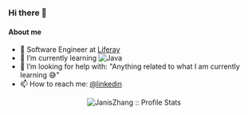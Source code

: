 ### Hi there 👋


#### About me

- 🔭 Software Engineer at [Liferay](https://github.com/liferay)
- 🌱 I’m currently learning ![Java](https://img.shields.io/badge/Java-yellow)
- 🤔 I’m looking for help with:     "Anything related to what I am currently learning 😅"
- 📫 How to reach me: [@linkedin](https://www.linkedin.com/in/jiadi-z-31a488227/)

<p align="center"><img src="https://github-readme-stats.vercel.app/api?username=JanisZhang&show_icons=true&theme=synthwave" alt="JanisZhang :: Profile Stats" /></p>

<!-- test-->
